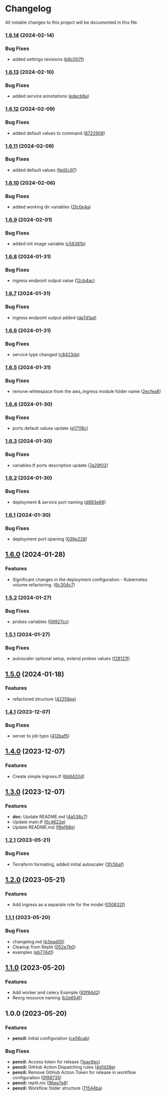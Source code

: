 # Changelog

All notable changes to this project will be documented in this file.

### [1.6.14](https://github.com/djangoheads/terraform-kubernetes-django/compare/v1.6.13...v1.6.14) (2024-02-14)


### Bug Fixes

* added settings revisions ([b6c007f](https://github.com/djangoheads/terraform-kubernetes-django/commit/b6c007fdc9e6a19a8a27be4ac6abed3d82cd2b10))

### [1.6.13](https://github.com/djangoheads/terraform-kubernetes-django/compare/v1.6.12...v1.6.13) (2024-02-10)


### Bug Fixes

* added service annotations ([edecb6a](https://github.com/djangoheads/terraform-kubernetes-django/commit/edecb6ad9d8d68332851d0fdb8d3fa556472b159))

### [1.6.12](https://github.com/djangoheads/terraform-kubernetes-django/compare/v1.6.11...v1.6.12) (2024-02-09)


### Bug Fixes

* added default values to command ([8722908](https://github.com/djangoheads/terraform-kubernetes-django/commit/8722908cd19e6a3cdd0358250fdd326ce059eda8))

### [1.6.11](https://github.com/djangoheads/terraform-kubernetes-django/compare/v1.6.10...v1.6.11) (2024-02-09)


### Bug Fixes

* added default values ([fed2c97](https://github.com/djangoheads/terraform-kubernetes-django/commit/fed2c97b885aa7c40dc195c0adfbe6cbfed60b32))

### [1.6.10](https://github.com/djangoheads/terraform-kubernetes-django/compare/v1.6.9...v1.6.10) (2024-02-06)


### Bug Fixes

* added working dir variables ([2fc0e4a](https://github.com/djangoheads/terraform-kubernetes-django/commit/2fc0e4acd208bd4a1fa1ce32533bd20421ce8a73))

### [1.6.9](https://github.com/djangoheads/terraform-kubernetes-django/compare/v1.6.8...v1.6.9) (2024-02-01)


### Bug Fixes

* added init image variable ([c56381b](https://github.com/djangoheads/terraform-kubernetes-django/commit/c56381b9fccf452fe920758bc0484ed3cea3727f))

### [1.6.8](https://github.com/djangoheads/terraform-kubernetes-django/compare/v1.6.7...v1.6.8) (2024-01-31)


### Bug Fixes

* ingress endpoint output value ([12cb4ac](https://github.com/djangoheads/terraform-kubernetes-django/commit/12cb4ac5c0dcc01d65ff49b4c34a275ba3ece155))

### [1.6.7](https://github.com/djangoheads/terraform-kubernetes-django/compare/v1.6.6...v1.6.7) (2024-01-31)


### Bug Fixes

* ingress endpoint output added ([da7d1ad](https://github.com/djangoheads/terraform-kubernetes-django/commit/da7d1ad2d5203c06e88e9dc63fa6b0900d0027dc))

### [1.6.6](https://github.com/djangoheads/terraform-kubernetes-django/compare/v1.6.5...v1.6.6) (2024-01-31)


### Bug Fixes

* service type changed ([c8423da](https://github.com/djangoheads/terraform-kubernetes-django/commit/c8423daf3db3c82d372300313c206bc907a45b42))

### [1.6.5](https://github.com/djangoheads/terraform-kubernetes-django/compare/v1.6.4...v1.6.5) (2024-01-31)


### Bug Fixes

* remove whitespace from the aws_ingress module folder name ([2ecfea8](https://github.com/djangoheads/terraform-kubernetes-django/commit/2ecfea8a16d6e5856a9aba29d0aeec9d2d9b909a))

### [1.6.4](https://github.com/djangoheads/terraform-kubernetes-django/compare/v1.6.3...v1.6.4) (2024-01-30)


### Bug Fixes

* ports default values update ([e17118c](https://github.com/djangoheads/terraform-kubernetes-django/commit/e17118ce10d60da8cbc3652094244865a67e9c6e))

### [1.6.3](https://github.com/djangoheads/terraform-kubernetes-django/compare/v1.6.2...v1.6.3) (2024-01-30)


### Bug Fixes

* variables.tf ports description update ([7a29f02](https://github.com/djangoheads/terraform-kubernetes-django/commit/7a29f02c7107250961e9882d91e90abe9552b09d))

### [1.6.2](https://github.com/djangoheads/terraform-kubernetes-django/compare/v1.6.1...v1.6.2) (2024-01-30)


### Bug Fixes

* deployment & service port naming ([d893e69](https://github.com/djangoheads/terraform-kubernetes-django/commit/d893e6920ef41eb68404fdb28b53a7976d8a6c44))

### [1.6.1](https://github.com/djangoheads/terraform-kubernetes-django/compare/v1.6.0...v1.6.1) (2024-01-30)


### Bug Fixes

* deployment port opening ([039e228](https://github.com/djangoheads/terraform-kubernetes-django/commit/039e2280422e4962ae28984071c61ec8a965ec27))

## [1.6.0](https://github.com/djangoheads/terraform-kubernetes-django/compare/v1.5.2...v1.6.0) (2024-01-28)


### Features

* Significant changes in the deployment configuration - Kubernetes volume refactoring. ([6c304c7](https://github.com/djangoheads/terraform-kubernetes-django/commit/6c304c75ac2ac8e404dda0a0330ab8e338f3f16b))

### [1.5.2](https://github.com/djangoheads/terraform-kubernetes-django/compare/v1.5.1...v1.5.2) (2024-01-27)


### Bug Fixes

* probes variables ([09927cc](https://github.com/djangoheads/terraform-kubernetes-django/commit/09927ccbd78d5af61a30105bbf0f30705a9b7d88))

### [1.5.1](https://github.com/djangoheads/terraform-kubernetes-django/compare/v1.5.0...v1.5.1) (2024-01-27)


### Bug Fixes

* autoscaler optional setup, extend probes values ([f28121f](https://github.com/djangoheads/terraform-kubernetes-django/commit/f28121f08fbd33a3528f690afe661c943ef7a5fd))

## [1.5.0](https://github.com/djangoheads/terraform-kubernetes-django/compare/v1.4.1...v1.5.0) (2024-01-18)


### Features

* refactored structure ([42258ee](https://github.com/djangoheads/terraform-kubernetes-django/commit/42258ee641b06da134348bd954c9b474df2c9d55))

### [1.4.1](https://github.com/djangoheads/terraform-kubernetes-django/compare/v1.4.0...v1.4.1) (2023-12-07)


### Bug Fixes

* server to job typo ([412baf5](https://github.com/djangoheads/terraform-kubernetes-django/commit/412baf5f9f4885fb4f4fe80db2b746a731e25382))

## [1.4.0](https://github.com/djangoheads/terraform-kubernetes-django/compare/v1.3.0...v1.4.0) (2023-12-07)


### Features

* Create simple ingress.tf ([6b84204](https://github.com/djangoheads/terraform-kubernetes-django/commit/6b842047237c4e050ecf58485a146b49f0269d27))

## [1.3.0](https://github.com/djangoheads/terraform-kubernetes-django/compare/v1.2.1...v1.3.0) (2023-12-07)


### Features

* **doc:** Update README.md ([4a536c7](https://github.com/djangoheads/terraform-kubernetes-django/commit/4a536c7a08549a56b8a7c0106ab7e1968d989943))
* Update main.tf ([0c4622e](https://github.com/djangoheads/terraform-kubernetes-django/commit/0c4622e87b8c5375e867899866e4788ac24d4c85))
* Update README.md ([f8ef88e](https://github.com/djangoheads/terraform-kubernetes-django/commit/f8ef88e300074bbf9f361815d1cf8c806990a10d))

### [1.2.1](https://github.com/djangoheads/terraform-kubernetes-django/compare/v1.2.0...v1.2.1) (2023-05-21)


### Bug Fixes

* Terraform formating, added initial autoscaler ([3fc5baf](https://github.com/djangoheads/terraform-kubernetes-django/commit/3fc5bafafb2315d2ee6629ba16383fb32eaca16c))

## [1.2.0](https://github.com/djangoheads/terraform-kubernetes-django/compare/v1.1.1...v1.2.0) (2023-05-21)


### Features

* Add ingress as a separate role for the model ([050632f](https://github.com/djangoheads/terraform-kubernetes-django/commit/050632f929c991c101615b3a915b9783742980a7))

### [1.1.1](https://github.com/djangoheads/terraform-kubernetes-django/compare/v1.1.0...v1.1.1) (2023-05-20)


### Bug Fixes

* changelog.md ([b3ead05](https://github.com/djangoheads/terraform-kubernetes-django/commit/b3ead05794840d957464cfcbbdcbd79619d6ebea))
* Cleanup from Replit ([052e7b0](https://github.com/djangoheads/terraform-kubernetes-django/commit/052e7b09cc7343519ebd33853cacdc24aa3442bb))
* examples ([eb774d1](https://github.com/djangoheads/terraform-kubernetes-django/commit/eb774d1609995deb4b8561c2108aa1146b6442de))

## [1.1.0](https://github.com/djangoheads/terraform-kubernetes-django/compare/v1.0.0...v1.1.0) (2023-05-20)


### Features

* Add worker and celery Example ([93f94d2](https://github.com/djangoheads/terraform-kubernetes-django/commit/93f94d22ff82bc55c67d5d62bd6177855d677708))
* Reorg resource naming ([b2e654f](https://github.com/djangoheads/terraform-kubernetes-django/commit/b2e654f59999a5ea6ecca2af8b18f8821d2bdf35))

## 1.0.0 (2023-05-20)


### Features

* **pencil:** Initial configuration ([ce56cab](https://github.com/djangoheads/terraform/commit/ce56cabf45422ef89314fc04d939124704d085b9))


### Bug Fixes

* **pencil:** Access token for release ([1eac6ec](https://github.com/djangoheads/terraform/commit/1eac6ec9fbb67d1cef6dcc518b59bcde96f368a4))
* **pencil:** GitHub Action Dispatching rules ([4d1d38e](https://github.com/djangoheads/terraform/commit/4d1d38e46c98dc3a0aeccc343890702269558435))
* **pencil:** Remove GitHub Action Token for release in workflow configuration ([0f88735](https://github.com/djangoheads/terraform/commit/0f887351e2f3e329bc7b4803cbb14ab34c087840))
* **pencil:** replit.nix ([96ee7e8](https://github.com/djangoheads/terraform/commit/96ee7e8209002cd2944f3e1363333d4e97674b8b))
* **pencil:** Workflow folder structure ([71544ba](https://github.com/djangoheads/terraform/commit/71544baa1b391013d5b9d555045c08157ae43ebd))
